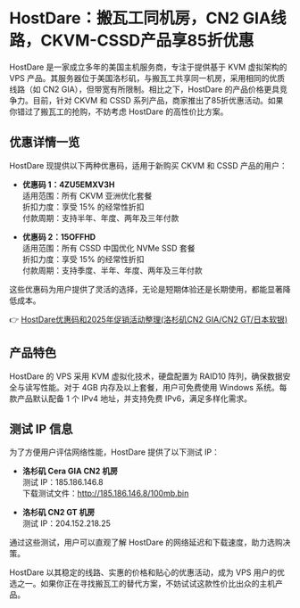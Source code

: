 # HostDare：搬瓦工同机房，CN2 GIA线路，CKVM-CSSD产品享85折优惠

HostDare 是一家成立多年的美国主机服务商，专注于提供基于 KVM 虚拟架构的 VPS 产品。其服务器位于美国洛杉矶，与搬瓦工共享同一机房，采用相同的优质线路（如 CN2 GIA），但带宽有所限制。相比之下，HostDare 的产品价格更具竞争力。目前，针对 CKVM 和 CSSD 系列产品，商家推出了85折优惠活动。如果你错过了搬瓦工的抢购，不妨考虑 HostDare 的高性价比方案。

## 优惠详情一览

HostDare 现提供以下两种优惠码，适用于新购买 CKVM 和 CSSD 产品的用户：

- **优惠码 1：4ZU5EMXV3H**  
  适用范围：所有 CKVM 亚洲优化套餐  
  折扣力度：享受 15% 的经常性折扣  
  付款周期：支持半年、年度、两年及三年付款  

- **优惠码 2：15OFFHD**  
  适用范围：所有 CSSD 中国优化 NVMe SSD 套餐  
  折扣力度：享受 15% 的经常性折扣  
  付款周期：支持季度、半年、年度、两年及三年付款  

这些优惠码为用户提供了灵活的选择，无论是短期体验还是长期使用，都能显著降低成本。

👉 [HostDare优惠码和2025年促销活动整理(洛杉矶CN2 GIA/CN2 GT/日本软银)](https://bit.ly/hostdare)

## 产品特色

HostDare 的 VPS 采用 KVM 虚拟化技术，硬盘配置为 RAID10 阵列，确保数据安全与读写性能。对于 4GB 内存及以上套餐，用户可免费使用 Windows 系统。每款产品默认配备 1 个 IPv4 地址，并支持免费 IPv6，满足多样化需求。

## 测试 IP 信息

为了方便用户评估网络性能，HostDare 提供了以下测试 IP：  

- **洛杉矶 Cera GIA CN2 机房**  
  测试 IP：185.186.146.8  
  下载测试文件：http://185.186.146.8/100mb.bin  

- **洛杉矶 CN2 GT 机房**  
  测试 IP：204.152.218.25  

通过这些测试，用户可以直观了解 HostDare 的网络延迟和下载速度，助力选购决策。

HostDare 以其稳定的线路、实惠的价格和贴心的优惠活动，成为 VPS 用户的优选之一。如果你正在寻找搬瓦工的替代方案，不妨试试这款性价比出众的主机产品。